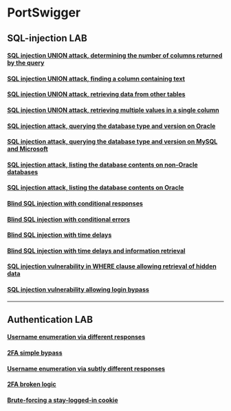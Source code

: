 # PortSwigger                                                                                                                          
## SQL-injection LAB
#### [SQL injection UNION attack, determining the number of columns returned by the query ](https://github.com/mohnad-0b/PortSwigge/blob/main/SQL_Injection/SQL_LAB_01.py)
#### [SQL injection UNION attack, finding a column containing text](https://github.com/mohnad-0b/PortSwigge/blob/main/SQL_Injection/SQL_LAB_02.py)
#### [SQL injection UNION attack, retrieving data from other tables](https://github.com/mohnad-0b/PortSwigge/blob/main/SQL_Injection/SQL_LAB_03.py)
#### [SQL injection UNION attack, retrieving multiple values in a single column](https://github.com/mohnad-0b/PortSwigge/blob/main/SQL_Injection/SQL_LAB_04.py)
#### [SQL injection attack, querying the database type and version on Oracle](https://github.com/mohnad-0b/PortSwigge/blob/main/SQL_Injection/SQL_LAB_05.py)
#### [SQL injection attack, querying the database type and version on MySQL and Microsoft](https://github.com/mohnad-0b/PortSwigge/blob/main/SQL_Injection/SQL_LAB_06.py)
#### [SQL injection attack, listing the database contents on non-Oracle databases](https://github.com/mohnad-0b/PortSwigge/blob/main/SQL_Injection/SQL_LAB_07.py)
#### [SQL injection attack, listing the database contents on Oracle](https://github.com/mohnad-0b/PortSwigge/blob/main/SQL_Injection/SQL_LAB_08.py)
#### [Blind SQL injection with conditional responses](https://github.com/mohnad-0b/PortSwigge/blob/main/SQL_Injection/SQL_LAB_09.py)
#### [Blind SQL injection with conditional errors](https://github.com/mohnad-0b/PortSwigge/blob/main/SQL_Injection/SQL_LAB_10.py)
#### [Blind SQL injection with time delays](https://github.com/mohnad-0b/PortSwigge/blob/main/SQL_Injection/SQL_LAB_11.py)
#### [Blind SQL injection with time delays and information retrieval](https://github.com/mohnad-0b/PortSwigge/blob/main/SQL_Injection/SQL_LAB_12.py)
#### [SQL injection vulnerability in WHERE clause allowing retrieval of hidden data](https://github.com/mohnad-0b/PortSwigge/blob/main/SQL_Injection/SQL_LAB_13.py)
#### [SQL injection vulnerability allowing login bypass](https://github.com/mohnad-0b/PortSwigge/blob/main/SQL_Injection/SQL_LAB_14.py)
---
## Authentication LAB
#### [Username enumeration via different responses ](https://github.com/mohnad-0b/PortSwigge/blob/main/Authentication/Auth_LAB_01.py)
#### [2FA simple bypass ](https://github.com/mohnad-0b/PortSwigge/blob/main/Authentication/Auth_LAB_02.py)
#### [Username enumeration via subtly different responses](https://github.com/mohnad-0b/PortSwigge/blob/main/Authentication/Auth_LAB_04.py)
#### [2FA broken logic ](https://github.com/mohnad-0b/PortSwigge/blob/main/Authentication/Auth_LAB_08.py)
#### [Brute-forcing a stay-logged-in cookie](https://github.com/mohnad-0b/PortSwigge/blob/main/Authentication/Auth_LAB_09.py)

